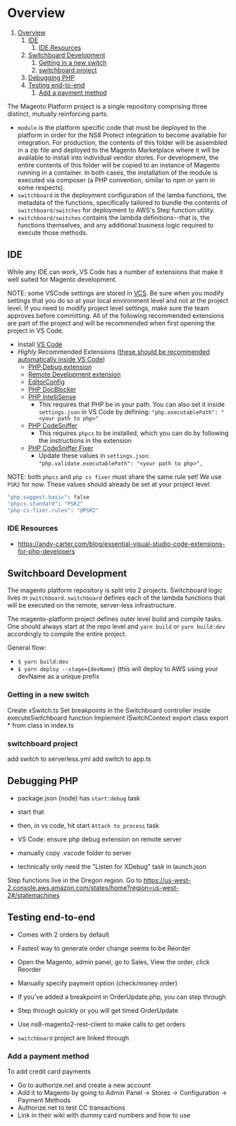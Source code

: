 # Overview

1. [Overview](#overview)
   1. [IDE](#ide)
      1. [IDE Resources](#ide-resources)
   1. [Switchboard Development](#switchboard-development)
      1. [Getting in a new switch](#getting-in-a-new-switch)
      1. [switchboard project](#switchboard-project)
   1. [Debugging PHP](#debugging-php)
   1. [Testing end-to-end](#testing-end-to-end)
      1. [Add a payment method](#add-a-payment-method)

The Magento Platform project is a single repository comprising three distinct, mutually reinforcing parts.

* `module` is the platform specific code that must be deployed to the platform in order for the NS8 Protect integration to become available for integration. For production, the contents of this folder will be assembled in a zip file and deployed to the Magento Marketplace where it will be available to install into individual vendor stores. For development, the entire contents of this folder will be copied to an instance of Magento running in a container. In both cases, the installation of the module is executed via composer (a PHP convention, similar to npm or yarn in some respects).
* `switchboard` is the deployment configuration of the lamba functions, the metadata of the functions, specifically tailored to bundle the contents of `switchboard/switches` for deployment to AWS's Step function utility.
* `switchboard/switches` contains the lambda definitions--that is, the functions themselves, and any additional business logic required to execute those methods.

## IDE

While any IDE can work, VS Code has a number of extensions that make it well suited for Magento development.

NOTE: some VSCode settings are stored in [VCS](https://github.com/ns8inc/protect-integration-magento/blob/master/.vscode/settings.json). Be sure when you modify settings that you do so at your local environment level and not at the project level. If you need to modify project level settings, make sure the team approves before committing. All of the following recommended extensions are part of the project and will be recommended when first opening the project in VS Code.

* Install [VS Code](https://code.visualstudio.com)
* *Highly* Recommended Extensions ([these should be recommended automatically inside VS Code](https://github.com/ns8inc/protect-integration-magento/blob/master/.vscode/extensions.json))
  * [PHP Debug extension](https://marketplace.visualstudio.com/items?itemName=felixfbecker.php-debug)
  * [Remote Development extension](https://marketplace.visualstudio.com/items?itemName=ms-vscode-remote.vscode-remote-extensionpack)
  * [EditorConfig](https://marketplace.visualstudio.com/items?itemName=EditorConfig.EditorConfig)
  * [PHP DocBlocker](https://marketplace.visualstudio.com/items?itemName=neilbrayfield.php-docblocker)
  * [PHP IntelliSense](https://marketplace.visualstudio.com/items?itemName=felixfbecker.php-intellisense)
    * This requires that PHP be in your path. You can also set it inside `settings.json` in VS Code by defining: `"php.executablePath": "<your path to php>"`
  * [PHP CodeSniffer](https://marketplace.visualstudio.com/items?itemName=ikappas.phpcs)
    * This requires `phpcs` to be installed, which you can do by following the instructions in the extension
  * [PHP CodeSniffer Fixer](https://marketplace.visualstudio.com/items?itemName=junstyle.php-cs-fixer)
    * Update these values in `settings.json`: `"php.validate.executablePath": "<your path to php>",`

NOTE: both `phpcs` and `php cs fixer` must share the same rule set! We use `PSR2` for now.
These values should already be set at your project level:

```bash
"php.suggest.basic": false
"phpcs.standard": "PSR2"
"php-cs-fixer.rules": "@PSR2"
```

### IDE Resources

* <https://andy-carter.com/blog/essential-visual-studio-code-extensions-for-php-developers>

## Switchboard Development

The magento platform repository is split into 2 projects. Switchboard logic lives in `switchboard`. `switchboard` defines each of the lambda functions that will be executed on the remote, server-less infrastructure.

The magento-platform project defines outer level build and compile tasks. One should always start at the repo level and `yarn build` or `yarn build:dev` accordingly to compile the entire project.

General flow:

* `$ yarn build:dev`
* `$ yarn deploy --stage={devName}` (this will deploy to AWS using your devName as a unique prefix

### Getting in a new switch

Create xSwitch.ts
Set breakpoints in the Switchboard controller inside executeSwitchboard function
Implement ISwitchContext
export class
export * from class in index.ts

### switchboard project

add switch to serverless.yml
add switch to app.ts

## Debugging PHP

* package.json (node) has `start:debug` task
* start that
* then, in vs code, hit start `Attach to process` task

* VS Code: ensure php debug extension on remote server
* manually copy .vscode folder to server
* technically only need the "Listen for XDebug" task in launch.json

Step functions live in the Oregon region. Go to <https://us-west-2.console.aws.amazon.com/states/home?region=us-west-2#/statemachines>

## Testing end-to-end

* Comes with 2 orders by default
* Fastest way to generate order change seems to be Reorder
* Open the Magento, admin panel, go to Sales, View the order, click Reorder
* Manually specify payment option (check/money order)
* If you've added a breakpoint in OrderUpdate.php, you can step through
* Step through quickly or you will get timed OrderUpdate

* Use ns8-magento2-rest-client to make calls to get orders
* `switchboard` project are linked through

### Add a payment method

To add credit card payments

* Go to authorize.net and create a new account
* Add it to Magento by going to Admin Panel -> Stores -> Configuration -> Payment Methods
* Authorize.net to test CC transactions
* Link in their wiki with dummy card numbers and how to use
